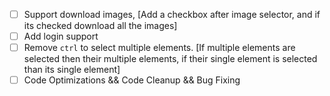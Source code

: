 - [ ] Support download images, [Add a checkbox after image selector, and if its checked download all the images]
- [ ] Add login support
- [ ] Remove `ctrl` to select multiple elements. [If multiple elements are selected then their multiple elements, if their single element is selected than its single element]
- [ ] Code Optimizations && Code Cleanup && Bug Fixing
